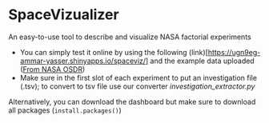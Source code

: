 # SpaceVizualizer
An easy-to-use tool to describe and visualize NASA factorial experiments
- You can simply test it online by using the following (link)[https://ugn9eg-ammar-yasser.shinyapps.io/spaceviz/] and the example data uploaded ([From NASA OSDR](https://osdr.nasa.gov/bio/repo/data/))
- Make sure in the first slot of each experiment to put an investigation file (.tsv); to convert to tsv file use our converter *investigation_extractor.py*

Alternatively, you can download the dashboard but make sure to download all packages (`install.packages()`)
